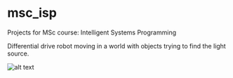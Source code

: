 # msc_isp
Projects for MSc course: Intelligent Systems Programming

Differential drive robot moving in a world with objects trying to find the light source.

![alt text](https://github.com/agaitanis/msc_isp/world.png?raw=true)
